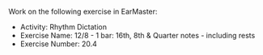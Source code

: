 Work on the following exercise in EarMaster:
- Activity: Rhythm Dictation
- Exercise Name: 12/8 - 1 bar: 16th, 8th & Quarter notes - including rests
- Exercise Number: 20.4
